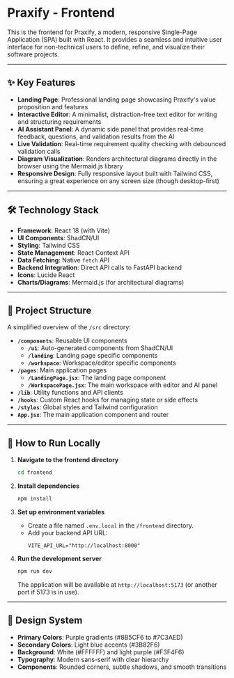 # Praxify - Frontend

This is the frontend for Praxify, a modern, responsive Single-Page Application (SPA) built with React. It provides a seamless and intuitive user interface for non-technical users to define, refine, and visualize their software projects.

---

## ✨ Key Features

- **Landing Page**: Professional landing page showcasing Praxify's value proposition and features
- **Interactive Editor**: A minimalist, distraction-free text editor for writing and structuring requirements
- **AI Assistant Panel**: A dynamic side panel that provides real-time feedback, questions, and validation results from the AI
- **Live Validation**: Real-time requirement quality checking with debounced validation calls
- **Diagram Visualization**: Renders architectural diagrams directly in the browser using the Mermaid.js library
- **Responsive Design**: Fully responsive layout built with Tailwind CSS, ensuring a great experience on any screen size (though desktop-first)

---

## 🛠️ Technology Stack

- **Framework**: React 18 (with Vite)
- **UI Components**: ShadCN/UI
- **Styling**: Tailwind CSS
- **State Management**: React Context API
- **Data Fetching**: Native `fetch` API
- **Backend Integration**: Direct API calls to FastAPI backend
- **Icons**: Lucide React
- **Charts/Diagrams**: Mermaid.js (for architectural diagrams)

---

## 📂 Project Structure

A simplified overview of the `/src` directory:

- **`/components`**: Reusable UI components
  - **`/ui`**: Auto-generated components from ShadCN/UI
  - **`/landing`**: Landing page specific components
  - **`/workspace`**: Workspace/editor specific components
- **`/pages`**: Main application pages
  - **`/LandingPage.jsx`**: The landing page component
  - **`/WorkspacePage.jsx`**: The main workspace with editor and AI panel
- **`/lib`**: Utility functions and API clients
- **`/hooks`**: Custom React hooks for managing state or side effects
- **`/styles`**: Global styles and Tailwind configuration
- **`App.jsx`**: The main application component and router

---

## 🚀 How to Run Locally

1.  **Navigate to the frontend directory**
    ```bash
    cd frontend
    ```

2.  **Install dependencies**
    ```bash
    npm install
    ```

3.  **Set up environment variables**
    - Create a file named `.env.local` in the `/frontend` directory.
    - Add your backend API URL:
      ```
      VITE_API_URL="http://localhost:8000"
      ```

4.  **Run the development server**
    ```bash
    npm run dev
    ```
    The application will be available at `http://localhost:5173` (or another port if 5173 is in use).

---

## 🎨 Design System

- **Primary Colors**: Purple gradients (#8B5CF6 to #7C3AED)
- **Secondary Colors**: Light blue accents (#3B82F6)
- **Background**: White (#FFFFFF) and light purple (#F3F4F6)
- **Typography**: Modern sans-serif with clear hierarchy
- **Components**: Rounded corners, subtle shadows, and smooth transitions
